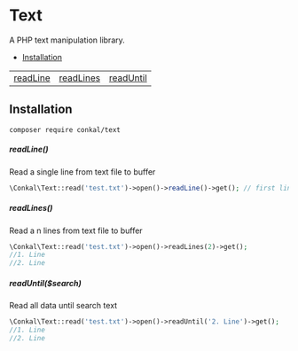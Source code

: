 # Text

A PHP text manipulation library.
* [Installation](#installation)

<table>
    <tr>
        <td><a href="#readLine">readLine</a></td>
        <td><a href="#readLines">readLines</a></td>
        <td><a href="#readUntil">readUntil</a></td>
    </tr>
</table>

## Installation
```
composer require conkal/text
```

##### readLine()

Read a single line from text file to buffer

```php
\Conkal\Text::read('test.txt')->open()->readLine()->get(); // first line
```
##### readLines()

Read a n lines from text file to buffer

```php
\Conkal\Text::read('test.txt')->open()->readLines(2)->get(); 
//1. Line
//2. Line
```
##### readUntil($search)

Read all data until search text

```php
\Conkal\Text::read('test.txt')->open()->readUntil('2. Line')->get(); 
//1. Line
//2. Line
```
